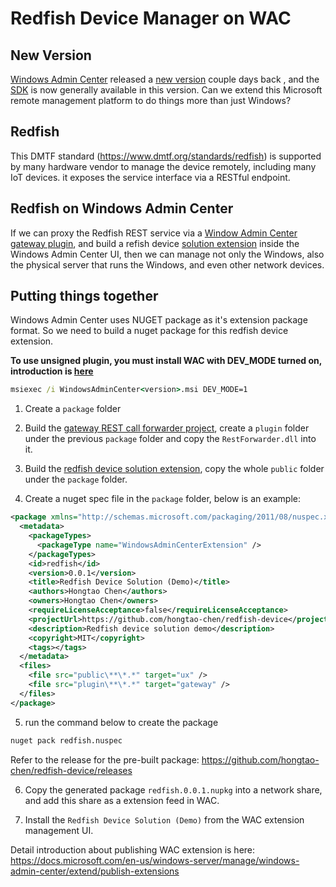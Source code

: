 # Redfish Device Manager on WAC

## New Version
[Windows Admin Center](https://docs.microsoft.com/en-us/windows-server/manage/windows-admin-center/overview) released a [new version](https://docs.microsoft.com/en-us/windows-server/manage/windows-admin-center/understand/windows-admin-center) couple days back , and the [SDK](https://cloudblogs.microsoft.com/windowsserver/2018/09/20/windows-admin-center-1809-and-sdk-now-generally-available/) is now generally available in this version. Can we extend this Microsoft remote management platform to do things more than just Windows?

## Redfish
This DMTF standard (https://www.dmtf.org/standards/redfish) is supported by many hardware vendor to manage the device remotely, including many IoT devices. it exposes the service interface via a RESTful endpoint.

## Redfish on Windows Admin Center
If we can proxy the Redfish REST service via a [Window Admin Center gateway plugin](https://docs.microsoft.com/en-us/windows-server/manage/windows-admin-center/extend/guides/use-custom-gateway-plugin), and build a refish device [solution extension](https://docs.microsoft.com/en-us/windows-server/manage/windows-admin-center/extend/develop-solution) inside the Windows Admin Center UI, then we can manage not only the Windows, also the physical server that runs the Windows, and even other network devices.

## Putting things together

Windows Admin Center uses NUGET package as it's extension package format. So we need to build a nuget package for this redfish device extension.

**To use unsigned plugin, you must install WAC with DEV_MODE turned on, introduction is [here](https://docs.microsoft.com/en-us/windows-server/manage/windows-admin-center/extend/prepare-development-environment)**
```cmd
msiexec /i WindowsAdminCenter<version>.msi DEV_MODE=1
```

1. Create a `package` folder
2. Build the [gateway REST call forwarder project](https://github.com/hongtao-chen/wac-rest), create a `plugin` folder under the previous `package` folder and copy the `RestForwarder.dll` into it.
3. Build the [redfish device solution extension](https://github.com/hongtao-chen/wac-redfish-extension), copy the whole `public` folder under the `package` folder.

4. Create a nuget spec file in the `package` folder, below is an example:
```xml
<package xmlns="http://schemas.microsoft.com/packaging/2011/08/nuspec.xsd">
  <metadata>
    <packageTypes>
      <packageType name="WindowsAdminCenterExtension" />
    </packageTypes>  
    <id>redfish</id>
    <version>0.0.1</version>
    <title>Redfish Device Solution (Demo)</title>
    <authors>Hongtao Chen</authors>
    <owners>Hongtao Chen</owners>
    <requireLicenseAcceptance>false</requireLicenseAcceptance>
    <projectUrl>https://github.com/hongtao-chen/redfish-device</projectUrl>
    <description>Redfish device solution demo</description>
    <copyright>MIT</copyright> 
    <tags></tags>
  </metadata>
  <files>
    <file src="public\**\*.*" target="ux" />
    <file src="plugin\**\*.*" target="gateway" />
  </files>
</package>
```

5. run the command below to create the package
```bat
nuget pack redfish.nuspec
```
Refer to the release for the pre-built package: https://github.com/hongtao-chen/redfish-device/releases

6. Copy the generated package `redfish.0.0.1.nupkg` into a network share, and add this share as a extension feed in WAC.

7. Install the `Redfish Device Solution (Demo)` from the WAC extension management UI.

Detail introduction about publishing WAC extension is here: https://docs.microsoft.com/en-us/windows-server/manage/windows-admin-center/extend/publish-extensions


